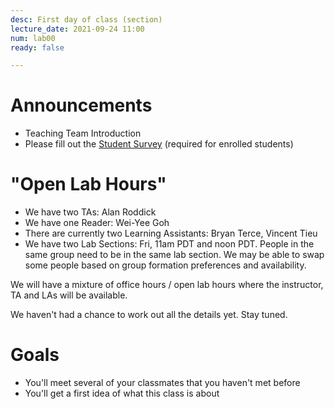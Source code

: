 ```yaml
---
desc: First day of class (section)
lecture_date: 2021-09-24 11:00
num: lab00
ready: false

---
```


# Announcements

* Teaching Team Introduction
* Please fill out the [Student Survey](https://bit.ly/tba) (required for enrolled students) 

# "Open Lab Hours"

* We have two TAs: Alan Roddick 
* We have one Reader: Wei-Yee Goh
* There are currently two Learning Assistants: Bryan Terce, Vincent Tieu
* We have two Lab Sections: Fri, 11am PDT and noon PDT. People in the same group need to be in the same lab section. We may be able to swap some people based on group formation preferences and availability.  

We will have a mixture of office hours / open lab hours
where the instructor, TA and LAs will be available.

We haven't had a chance to work out all the details yet.  Stay tuned.
  
# Goals

* You'll meet several of your classmates that you haven't met before
* You'll get a first idea of what this class is about





